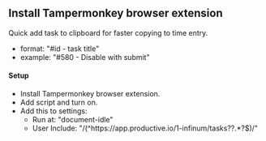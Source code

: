 ## Install Tampermonkey browser extension

Quick add task to clipboard for faster copying to time entry.
* format: "#id - task title"
* example: "#580 - Disable with submit"

#### Setup
* Install Tampermonkey browser extension.
* Add script and turn on.
* Add this to settings:
  * Run at: "document-idle"
  * User Include: "/(^https:\/\/app\.productive\.io\/1-infinum\/tasks?\?.*?$)/"
